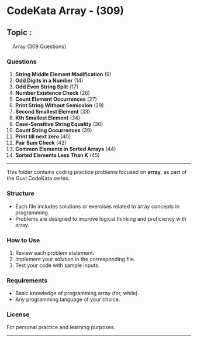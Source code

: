 # CodeKata Array - (309)

## **Topic :**

&#160;&#160;&#160;&#160;Array (309 Questions)

### Questions

1. **String Middle Element Modification** (9)
2. **Odd Digits in a Number** (14)
3. **Odd Even String Split** (17)
4. **Number Existence Check** (26)
5. **Count Element Occurrences** (27)
6. **Print String Without Semicolon** (29)
7. **Second Smallest Element** (33)
8. **Kth Smallest Element** (34)
9. **Case-Sensitive String Equality** (36)
10. **Count String Occurrences** (39)
11. **Print till next zero** (40)
12. **Pair Sum Check** (42)
13. **Common Elements in Sorted Arrays** (44)
14. **Sorted Elements Less Than K** (45)


---

This folder contains coding practice problems focused on **array**, as part of the Guvi CodeKata series.

### Structure

- Each file includes solutions or exercises related to array concepts in programming.
- Problems are designed to improve logical thinking and proficiency with array.

### How to Use

1. Review each problem statement.
2. Implement your solution in the corresponding file.
3. Test your code with sample inputs.

### Requirements

- Basic knowledge of programming array (for, while).
- Any programming language of your choice.

### License

For personal practice and learning purposes.

---
